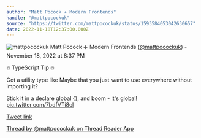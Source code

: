 ```yaml
---
author: "Matt Pocock ✈️ Modern Frontends"
handle: "@mattpocockuk"
source: "https://twitter.com/mattpocockuk/status/1593584053042630657"
date: 2022-11-18T12:37:00.000Z
---
```


![mattpocockuk](https://pbs.twimg.com/profile_images/1567910259431202817/AvtGMFZW_normal.png)
Matt Pocock ✈️ Modern Frontends ([@mattpocockuk](https://twitter.com/mattpocockuk)) - November 18, 2022 at 8:37 PM

🔥 TypeScript Tip 🔥

Got a utility type like Maybe<T> that you just want to use everywhere without importing it?

Stick it in a declare global {}, and boom - it's global! [pic.twitter.com/7bdfVTi8cl](https://twitter.com/mattpocockuk/status/1593584053042630657/video/1)

[Tweet link](https://twitter.com/mattpocockuk/status/1593584053042630657)

[Thread by @mattpocockuk on Thread Reader App](https://threadreaderapp.com/thread/1593584053042630657.html)

